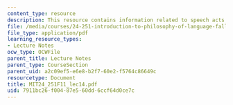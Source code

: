 ```yaml
---
content_type: resource
description: This resource contains information related to speech acts.
file: /media/courses/24-251-introduction-to-philosophy-of-language-fall-2011/7911bc26f00487e560dd6ccf64d0ce7c_MIT24_251F11_lec14.pdf
file_type: application/pdf
learning_resource_types:
- Lecture Notes
ocw_type: OCWFile
parent_title: Lecture Notes
parent_type: CourseSection
parent_uid: a2c09ef5-e6e8-b2f7-60e2-f5764c86649c
resourcetype: Document
title: MIT24_251F11_lec14.pdf
uid: 7911bc26-f004-87e5-60dd-6ccf64d0ce7c
---
```

